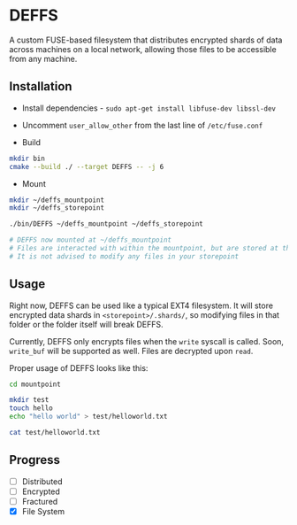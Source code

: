 # DEFFS
A custom FUSE-based filesystem that distributes encrypted shards of data across
machines on a local network, allowing those files to be accessible from any
machine.

## Installation
- Install dependencies - `sudo apt-get install libfuse-dev libssl-dev`

- Uncomment `user_allow_other` from the last line of `/etc/fuse.conf`

- Build

```bash
mkdir bin
cmake --build ./ --target DEFFS -- -j 6
```

- Mount

```bash
mkdir ~/deffs_mountpoint
mkdir ~/deffs_storepoint

./bin/DEFFS ~/deffs_mountpoint ~/deffs_storepoint

# DEFFS now mounted at ~/deffs_mountpoint
# Files are interacted with within the mountpoint, but are stored at the storepoint
# It is not advised to modify any files in your storepoint
```

## Usage
Right now, DEFFS can be used like a typical EXT4 filesystem. It will store
encrypted data shards in `<storepoint>/.shards/`, so modifying files in that
folder or the folder itself will break DEFFS.

Currently, DEFFS only encrypts files when the `write` syscall is called. Soon,
`write_buf` will be supported as well. Files are decrypted upon `read`.

Proper usage of DEFFS looks like this:

```bash
cd mountpoint

mkdir test
touch hello
echo "hello world" > test/helloworld.txt

cat test/helloworld.txt
```

## Progress
- [ ] Distributed
- [ ] Encrypted
- [ ] Fractured
- [x] File System
